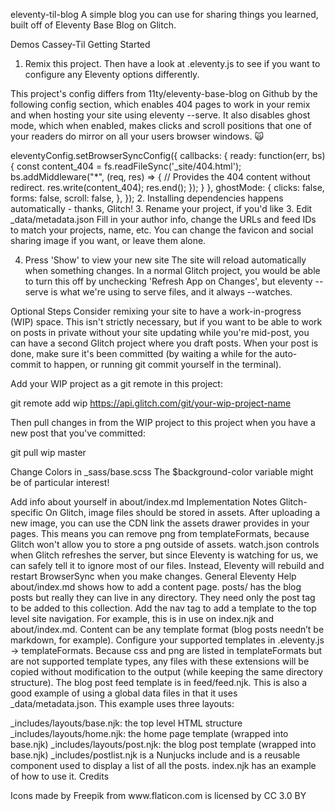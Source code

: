eleventy-til-blog
A simple blog you can use for sharing things you learned, built off of Eleventy Base Blog on Glitch.

Demos
Cassey-Til
Getting Started
1. Remix this project.
Then have a look at .eleventy.js to see if you want to configure any Eleventy options differently.

This project's config differs from 11ty/eleventy-base-blog on Github by the following config section, which enables 404 pages to work in your remix and when hosting your site using eleventy --serve. It also disables ghost mode, which when enabled, makes clicks and scroll positions that one of your readers do mirror on all your users browser windows. 🙀

  eleventyConfig.setBrowserSyncConfig({
    callbacks: {
     ready: function(err, bs) {
       const content_404 = fs.readFileSync('_site/404.html');
       bs.addMiddleware("*", (req, res) => {
        // Provides the 404 content without redirect.
        res.write(content_404);
        res.end();
      });
     }
    },
    ghostMode: {
      clicks: false,
      forms: false,
      scroll: false,
    },
  });
2. Installing dependencies happens automatically - thanks, Glitch!
3. Rename your project, if you'd like
3. Edit _data/metadata.json
Fill in your author info, change the URLs and feed IDs to match your projects, name, etc. You can change the favicon and social sharing image if you want, or leave them alone.

4. Press 'Show' to view your new site
The site will reload automatically when something changes. In a normal Glitch project, you would be able to turn this off by unchecking 'Refresh App on Changes', but eleventy --serve is what we're using to serve files, and it always --watches.

Optional Steps
Consider remixing your site to have a work-in-progress (WIP) space.
This isn't strictly necessary, but if you want to be able to work on posts in private without your site updating while you're mid-post, you can have a second Glitch project where you draft posts. When your post is done, make sure it's been committed (by waiting a while for the auto-commit to happen, or running git commit yourself in the terminal).

Add your WIP project as a git remote in this project:

git remote add wip https://api.glitch.com/git/your-wip-project-name

Then pull changes in from the WIP project to this project when you have a new post that you've committed:

git pull wip master

Change Colors in _sass/base.scss
The $background-color variable might be of particular interest!

Add info about yourself in about/index.md
Implementation Notes
Glitch-specific
On Glitch, image files should be stored in assets. After uploading a new image, you can use the CDN link the assets drawer provides in your pages.
This means you can remove png from templateFormats, because Glitch won't allow you to store a png outside of assets.
watch.json controls when Glitch refreshes the server, but since Eleventy is watching for us, we can safely tell it to ignore most of our files. Instead, Eleventy will rebuild and restart BrowserSync when you make changes.
General Eleventy Help
about/index.md shows how to add a content page.
posts/ has the blog posts but really they can live in any directory. They need only the post tag to be added to this collection.
Add the nav tag to add a template to the top level site navigation. For example, this is in use on index.njk and about/index.md.
Content can be any template format (blog posts needn’t be markdown, for example). Configure your supported templates in .eleventy.js -> templateFormats.
Because css and png are listed in templateFormats but are not supported template types, any files with these extensions will be copied without modification to the output (while keeping the same directory structure).
The blog post feed template is in feed/feed.njk. This is also a good example of using a global data files in that it uses _data/metadata.json.
This example uses three layouts:

_includes/layouts/base.njk: the top level HTML structure
_includes/layouts/home.njk: the home page template (wrapped into base.njk)
_includes/layouts/post.njk: the blog post template (wrapped into base.njk)
_includes/postlist.njk is a Nunjucks include and is a reusable component used to display a list of all the posts. index.njk has an example of how to use it.
Credits

<div>Icons made by Freepik from www.flaticon.com is licensed by CC 3.0 BY</div>
